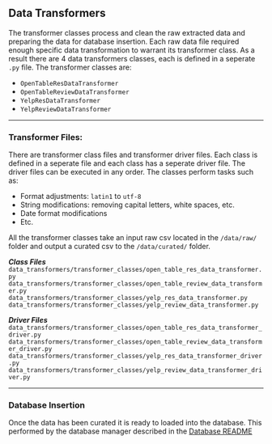 ## Data Transformers  
The transformer classes process and clean the raw extracted data and preparing the data for database insertion. Each raw data file required enough specific data transformation to warrant its transformer class. As a result there are $4$ data transformers classes, each is defined in a seperate ```.py``` file. The transformer classes are:
* ```OpenTableResDataTransformer```
* ```OpenTableReviewDataTransformer```
* ```YelpResDataTransformer```
* ```YelpReviewDataTransformer```
___

### Transformer Files:
There are transformer class files and transformer driver files. Each class is defined in a seperate file and each class has a seperate driver file. The driver files can be executed in any order. The classes perform tasks such as:
* Format adjustments: ```latin1``` to ```utf-8```
* String modifications: removing capital letters, white spaces, etc.
* Date format modifications
* Etc.

All the transformer classes take an input raw csv located in the ```/data/raw/``` folder and output a curated csv to the ```/data/curated/``` folder.

***Class Files***
```data_transformers/transformer_classes/open_table_res_data_transformer.py```
```data_transformers/transformer_classes/open_table_review_data_transformer.py```
```data_transformers/transformer_classes/yelp_res_data_transformer.py```
```data_transformers/transformer_classes/yelp_review_data_transformer.py```  

***Driver Files***
```data_transformers/transformer_classes/open_table_res_data_transformer_driver.py```
```data_transformers/transformer_classes/open_table_review_data_transformer_driver.py```
```data_transformers/transformer_classes/yelp_res_data_transformer_driver.py```
```data_transformers/transformer_classes/yelp_review_data_transformer_driver.py```

___
### Database Insertion  
Once the data has been curated it is ready to loaded into the database. This performed by the database manager described in the [Database README](db_manager/README.md)
